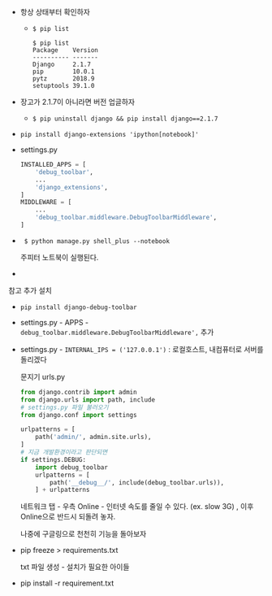 - 항상 상태부터 확인하자 

  - `$ pip list` 

    ``` terminal
    $ pip list
    Package    Version
    ---------- -------
    Django     2.1.7
    pip        10.0.1
    pytz       2018.9
    setuptools 39.1.0
    ```

- 장고가 2.1.7이 아니라면 버전 업글하자 

  - `$ pip uninstall django && pip install django==2.1.7` 

- `pip install django-extensions 'ipython[notebook]'`

- settings.py 

  ``` python
  INSTALLED_APPS = [
      'debug_toolbar',
      ...
      'django_extensions',
  ]
  MIDDLEWARE = [
      ...
      'debug_toolbar.middleware.DebugToolbarMiddleware',
  ]
  ```

- ` $ python manage.py shell_plus --notebook`

  주피터 노트북이 실행된다. 

- 



참고 추가 설치

- `pip install django-debug-toolbar` 

- settings.py - APPS  - `debug_toolbar.middleware.DebugToolbarMiddleware',` 추가 

- settings.py - `INTERNAL_IPS = ('127.0.0.1')`  : 로컬호스트, 내컴퓨터로 서버를 돌리겠다

  문지기 urls.py 

  ``` python
  from django.contrib import admin
  from django.urls import path, include
  # settings.py 파일 불러오기
  from django.conf import settings
  
  urlpatterns = [
      path('admin/', admin.site.urls),
  ]
  # 지금 개발환경이라고 판단되면
  if settings.DEBUG:
      import debug_toolbar
      urlpatterns = [
          path('__debug__/', include(debug_toolbar.urls)),
      ] + urlpatterns
  ```

  네트워크 탭 - 우측 Online - 인터넷 속도를 줄일 수 있다. (ex. slow 3G)  , 이후 Online으로 반드시 되돌려 놓자.

  나중에 구글링으로 천천히 기능을 돌아보자



- pip freeze > requirements.txt 

  txt 파일 생성 - 설치가 필요한 아이들 

- pip install -r requirement.txt

